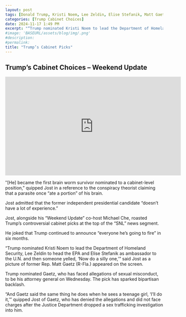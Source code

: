```yaml
---
layout: post
tags: [Donald Trump, Kristi Noem, Lee Zeldin, Elise Stefanik, Matt Gaetz,  Colin Jost, Michael Che, Weekend Update, Saturday Night Live]
categories: [Trump Cabinet Choices]
date: 2024-11-17 1:49 PM
excerpt: "“Trump nominated Kristi Noem to lead the Department of Homeland Security, Lee Zeldin to head the EPA and Elise Stefanik as ambassador to the U.N. and then someone yelled, ‘Now do a silly one. And Gaetz said the same thing he does when he sees a teenage girl, ‘I’ll do it,’”"
#image: 'BASEURL/assets/blog/img/.png'
#description:
#permalink:
title: "Trump’s Cabinet Picks"
---
```




## Trump’s Cabinet Choices – Weekend Update

<iframe width="560" height="315" src="https://www.youtube.com/embed/V2Oe1j1DPiI?si=TI80Y5qbTq-HEJSI" title="YouTube video player" frameborder="0" allow="accelerometer; autoplay; clipboard-write; encrypted-media; gyroscope; picture-in-picture; web-share" referrerpolicy="strict-origin-when-cross-origin" allowfullscreen></iframe>

″[He] became the first brain worm survivor nominated to a cabinet-level position,” quipped Jost in a reference to the conspiracy theorist claiming that a parasite once “ate a portion” of his brain.

Jost admitted that the former independent presidential candidate “doesn’t have a lot of experience.”

Jost, alongside his “Weekend Update” co-host Michael Che, roasted Trump’s controversial cabinet picks at the top of the “SNL” news segment.

He joked that Trump continued to announce “everyone he’s going to fire” in six months.

“Trump nominated Kristi Noem to lead the Department of Homeland Security, Lee Zeldin to head the EPA and Elise Stefanik as ambassador to the U.N. and then someone yelled, ‘Now do a silly one,’” said Jost as a picture of former Rep. Matt Gaetz (R-Fla.) appeared on the screen.

Trump nominated Gaetz, who has faced allegations of sexual misconduct, to be his attorney general on Wednesday. The pick has sparked bipartisan backlash.

“And Gaetz said the same thing he does when he sees a teenage girl, ‘I’ll do it,’” quipped Jost of Gaetz, who has denied the allegations and did not face charges after the Justice Department dropped a sex trafficking investigation into him.


